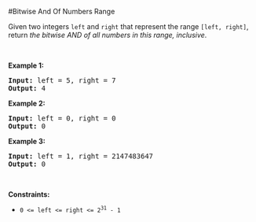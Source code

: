 #Bitwise And Of Numbers Range
<p>Given two integers <code>left</code> and <code>right</code> that represent the range <code>[left, right]</code>, return <em>the bitwise AND of all numbers in this range, inclusive</em>.</p>
<p> </p>
<p><strong class="example">Example 1:</strong></p>
<pre><strong>Input:</strong> left = 5, right = 7
<strong>Output:</strong> 4
</pre>
<p><strong class="example">Example 2:</strong></p>
<pre><strong>Input:</strong> left = 0, right = 0
<strong>Output:</strong> 0
</pre>
<p><strong class="example">Example 3:</strong></p>
<pre><strong>Input:</strong> left = 1, right = 2147483647
<strong>Output:</strong> 0
</pre>
<p> </p>
<p><strong>Constraints:</strong></p>
<ul>
<li><code>0 &lt;= left &lt;= right &lt;= 2<sup>31</sup> - 1</code></li>
</ul>
